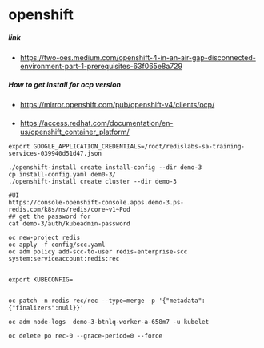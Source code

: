 # openshift

##### link
  - https://two-oes.medium.com/openshift-4-in-an-air-gap-disconnected-environment-part-1-prerequisites-63f065e8a729


##### How to get install for ocp version
  - https://mirror.openshift.com/pub/openshift-v4/clients/ocp/

####
  - https://access.redhat.com/documentation/en-us/openshift_container_platform/

```
export GOOGLE_APPLICATION_CREDENTIALS=/root/redislabs-sa-training-services-039940d51d47.json

./openshift-install create install-config --dir demo-3
cp install-config.yaml dem0-3/
./openshift-install create cluster --dir demo-3

#UI
https://console-openshift-console.apps.demo-3.ps-redis.com/k8s/ns/redis/core~v1~Pod
## get the password for
cat demo-3/auth/kubeadmin-password

oc new-project redis
oc apply -f config/scc.yaml
oc adm policy add-scc-to-user redis-enterprise-scc system:serviceaccount:redis:rec


export KUBECONFIG=


oc patch -n redis rec/rec --type=merge -p '{"metadata": {"finalizers":null}}'

oc adm node-logs  demo-3-btnlq-worker-a-658m7 -u kubelet 

oc delete po rec-0 --grace-period=0 --force  

```
